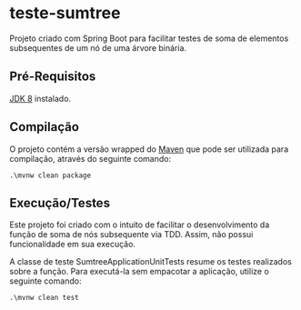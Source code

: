 # teste-sumtree
Projeto criado com Spring Boot para facilitar testes de soma de elementos subsequentes de um nó de uma árvore binária.

## Pré-Requisitos
[JDK 8](http://lmgtfy.com/?q=install+jdk+8) instalado.

## Compilação
O projeto contém a versão wrapped do [Maven](https://maven.apache.org/) que pode ser utilizada para compilação, através do seguinte comando:
```
.\mvnw clean package
```

## Execução/Testes
Este projeto foi criado com o intuito de facilitar o desenvolvimento da função de soma de nós subsequente via TDD. Assim, não possui funcionalidade em sua execução.

A classe de teste SumtreeApplicationUnitTests resume os testes realizados sobre a função. Para executá-la sem empacotar a aplicação, utilize o seguinte comando:
```
.\mvnw clean test
```
